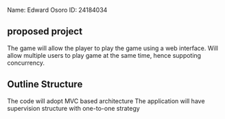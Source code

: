 Name: Edward Osoro  ID:   24184034

## proposed project

The game will allow the player to play the game using a web interface. Will allow multiple users to play game at the same time, hence suppoting concurrency.


## Outline Structure

The code will adopt MVC based architecture
The application will have supervision structure with one-to-one strategy